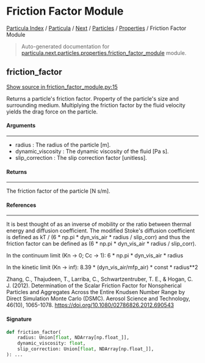 # Friction Factor Module

[Particula Index](../../../../README.md#particula-index) / [Particula](../../../index.md#particula) / [Next](../../index.md#next) / [Particles](../index.md#particles) / [Properties](./index.md#properties) / Friction Factor Module

> Auto-generated documentation for [particula.next.particles.properties.friction_factor_module](../../../../../../particula/next/particles/properties/friction_factor_module.py) module.

## friction_factor

[Show source in friction_factor_module.py:15](../../../../../../particula/next/particles/properties/friction_factor_module.py#L15)

Returns a particle's friction factor. Property of the particle's size and
surrounding medium. Multiplying the friction factor by the fluid velocity
yields the drag force on the particle.

#### Arguments

-----
- radius : The radius of the particle [m].
- dynamic_viscosity : The dynamic viscosity of the fluid [Pa s].
- slip_correction : The slip correction factor [unitless].

#### Returns

--------
The friction factor of the particle [N s/m].

#### References

----------
It is best thought of as an inverse of mobility or the ratio between
thermal energy and diffusion coefficient. The modified Stoke's diffusion
coefficient is defined as
kT / (6 * np.pi * dyn_vis_air * radius / slip_corr)
and thus the friction factor can be defined as
(6 * np.pi * dyn_vis_air * radius / slip_corr).

In the continuum limit (Kn -> 0; Cc -> 1):
6 * np.pi * dyn_vis_air * radius

In the kinetic limit (Kn -> inf):
8.39 * (dyn_vis_air/mfp_air) * const * radius**2

Zhang, C., Thajudeen, T., Larriba, C., Schwartzentruber, T. E., &
Hogan, C. J. (2012). Determination of the Scalar Friction Factor for
Nonspherical Particles and Aggregates Across the Entire Knudsen Number
Range by Direct Simulation Monte Carlo (DSMC). Aerosol Science and
Technology, 46(10), 1065-1078. https://doi.org/10.1080/02786826.2012.690543

#### Signature

```python
def friction_factor(
    radius: Union[float, NDArray[np.float_]],
    dynamic_viscosity: float,
    slip_correction: Union[float, NDArray[np.float_]],
): ...
```
